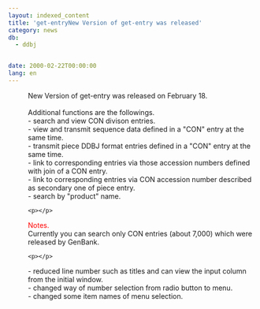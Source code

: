 ```yaml
---
layout: indexed_content
title: 'get-entryNew Version of get-entry was released'
category: news
db:
  - ddbj


date: 2000-02-22T00:00:00
lang: en
---
```


<dd>New Version of get-entry was released on February 18.<br><br>
<dd>Additional functions are the followings.<br>
<dd>- search and view CON divison entries.<br>
<dd>- view and transmit sequence data defined in a "CON" entry at the same time.<br>
<dd>- transmit piece DDBJ format entries defined in a "CON" entry at the same time.<br>
<dd>- link to corresponding entries via those accession numbers defined with join of a CON entry.<br>
<dd>- link to corresponding entries via CON accession number described as secondary one of piece entry.<br>
<dd>- search by "product" name.

    <p></p>
<dd>
    <font color='#FF0000"'>Notes.</font><br>Currently you can search only CON entries (about 7,000) which were released by GenBank.

    <p></p>
<dd>- reduced line number such as titles and can view the input column from the initial window.<br>
<dd>- changed way of number selection from radio button to menu.<br>
<dd>- changed some item names of menu selection.</dd>
</dd>
</dd>
</dd>
</dd>
</dd>
</dd>
</dd>
</dd>
</dd>
</dd>
</dd>
